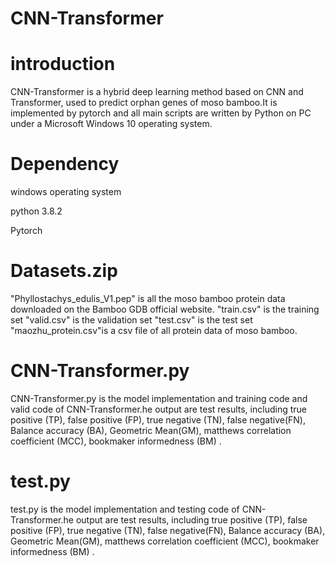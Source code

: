 # CNN-Transformer



# introduction
CNN-Transformer is a hybrid deep learning method based on CNN and Transformer, used to predict orphan genes of moso bamboo.It is implemented by pytorch and all main scripts are written by Python on PC under a Microsoft Windows 10 operating system.

# Dependency
windows operating system

python 3.8.2

Pytorch

# Datasets.zip
"Phyllostachys_edulis_V1.pep" is all the moso bamboo protein data downloaded on the Bamboo GDB official website.
"train.csv" is the training set
"valid.csv" is the validation set
"test.csv" is the test set
"maozhu_protein.csv"is a csv file of all protein data of moso bamboo.
# CNN-Transformer.py
CNN-Transformer.py is the model implementation and training code and valid code of CNN-Transformer.he output are test results, including true positive (TP), false positive (FP), true negative (TN), false negative(FN), Balance accuracy (BA),  Geometric Mean(GM), matthews correlation coefficient (MCC), bookmaker informedness (BM) .

# test.py
test.py is the model implementation and testing code of CNN-Transformer.he output are test results, including true positive (TP), false positive (FP), true negative (TN), false negative(FN), Balance accuracy (BA),  Geometric Mean(GM), matthews correlation coefficient (MCC), bookmaker informedness (BM) .

